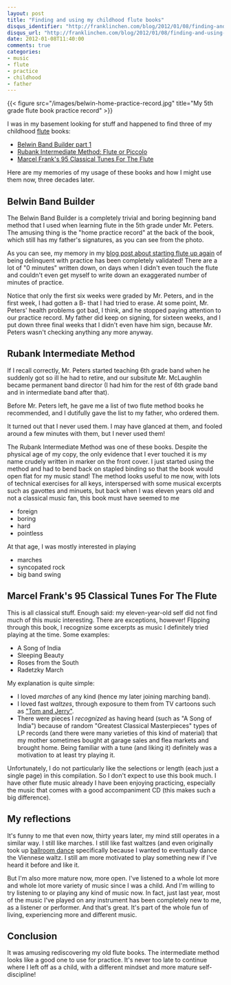 ```yaml
---
layout: post
title: "Finding and using my childhood flute books"
disqus_identifier: "http://franklinchen.com/blog/2012/01/08/finding-and-using-my-childhood-flute-books/"
disqus_url: "http://franklinchen.com/blog/2012/01/08/finding-and-using-my-childhood-flute-books/"
date: 2012-01-08T11:40:00
comments: true
categories:
- music
- flute
- practice
- childhood
- father
---
```

{{< figure src="/images/belwin-home-practice-record.jpg" title="My 5th grade flute book practice record" >}}

I was in my basement looking for stuff and happened to find three of my childhood [flute](/categories/flute/) books:

- [Belwin Band Builder part 1](http://www.amazon.com/Belwin-Band-Builder-Part-Flute/dp/B000M0CLSW)
- [Rubank Intermediate Method: Flute or Piccolo](http://www.amazon.com/Rubank-Intermediate-Method-Piccolo-Educational/dp/1423444221)
- [Marcel Frank's 95 Classical Tunes For The Flute](http://www.amazon.com/Marcel-Franks-Classical-Tunes-Flute/dp/B002JVQCWI)

Here are my memories of my usage of these books and how I might use them now, three decades later.

<!--more-->

## Belwin Band Builder

The Belwin Band Builder is a completely trivial and boring beginning band method that I used when learning flute in the 5th grade under Mr. Peters. The amusing thing is the "home practice record" at the back of the book, which still has my father's signatures, as you can see from the photo.

As you can see, my memory in my [blog post about starting flute up again](/blog/2011/11/09/taking-up-flute-again-after-decades/) of being delinquent with practice has been completely validated! There are a lot of "0 minutes" written down, on days when I didn't even touch the flute and couldn't even get myself to write down an exaggerated number of minutes of practice.

Notice that only the first six weeks were graded by Mr. Peters, and in the first week, I had gotten a B- that I had tried to erase. At some point, Mr. Peters' health problems got bad, I think, and he stopped paying attention to our practice record. My father did keep on signing, for sixteen weeks, and I put down three final weeks that I didn't even have him sign, because Mr. Peters wasn't checking anything any more anyway.

## Rubank Intermediate Method

If I recall correctly, Mr. Peters started teaching 6th grade band when he suddenly got so ill he had to retire, and our subsitute Mr. McLaughlin became permanent band director (I had him for the rest of 6th grade band and in intermediate band after that).

Before Mr. Peters left, he gave me a list of two flute method books he recommended, and I dutifully gave the list to my father, who ordered them.

It turned out that I never used them. I may have glanced at them, and fooled around a few minutes with them, but I never used them!

The Rubank Intermediate Method was one of these books. Despite the physical age of my copy, the only evidence that I ever touched it is my name crudely written in marker on the front cover. I just started using the method and had to bend back on stapled binding so that the book would open flat for my music stand! The method looks useful to me now, with lots of technical exercises for all keys, interspersed with some musical excerpts such as gavottes and minuets, but back when I was eleven years old and not a classical music fan, this book must have seemed to me

- foreign
- boring
- hard
- pointless

At that age, I was mostly interested in playing

- marches
- syncopated rock
- big band swing

## Marcel Frank's 95 Classical Tunes For The Flute

This is all classical stuff. Enough said: my eleven-year-old self did not find much of this music interesting. There are exceptions, however! Flipping through this book, I recognize some excerpts as music I definitely tried playing at the time. Some examples:

- A Song of India
- Sleeping Beauty
- Roses from the South
- Radetzky March

My explanation is quite simple:

- I loved *marches* of any kind (hence my later joining marching band).
- I loved fast *waltzes*, through exposure to them from TV cartoons such as ["Tom and Jerry"](http://en.wikipedia.org/wiki/Tom_and_Jerry).
- There were pieces I *recognized* as having heard (such as "A Song of India") because of random "Greatest Classical Masterpieces" types of LP records (and there were many varieties of this kind of material) that my mother sometimes bought at garage sales and flea markets and brought home. Being familiar with a tune (and liking it) definitely was a motivation to at least try playing it.

Unfortunately, I do not particularly like the selections or length (each just a single page) in this compilation. So I don't expect to use this book much. I have other flute music already I have been enjoying practicing, especially the music that comes with a good accompaniment CD (this makes such a big difference).

## My reflections

It's funny to me that even now, thirty years later, my mind still operates in a similar way. I still like marches. I still like fast waltzes (and even originally took up [ballroom dance](/categories/ballroom-dance/) specifically because I wanted to eventually dance the Viennese waltz. I still am more motivated to play something new if I've heard it before and like it.

But I'm also more mature now, more open. I've listened to a whole lot more and whole lot more variety of music since I was a child. And I'm willing to try listening to or playing any kind of music now. In fact, just last year, most of the music I've played on any instrument has been completely new to me, as a listener or performer. And that's great. It's part of the whole fun of living, experiencing more and different music.

## Conclusion

It was amusing rediscovering my old flute books. The intermediate method looks like a good one to use for practice. It's never too late to continue where I left off as a child, with a different mindset and more mature self-discipline!
